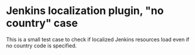 # Jenkins localization plugin, "no country" case
This is a small test case to check if localized Jenkins resources load even
if no country code is specified.
